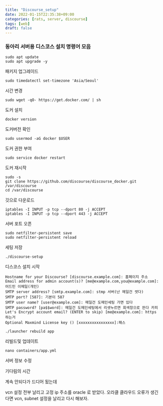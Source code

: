 ```yaml
---
title: "Discourse_setup"
date: 2022-01-15T22:35:38+09:00
categories: [rats, server, discourse]
tags: [web]
draft: false
---
```


### 동아리 서버용 디스코스 설치 명령어 모음

```
sudo apt update
sudo apt upgrade -y
```

패키지 업그레이드

```
sudo timedatectl set-timezone 'Asia/Seoul'
```
시간 변경

```
sudo wget -qO- https://get.docker.com/ | sh
```
도커 설치

```
docker version
```

도커버전 확인

```
sudo usermod -aG docker $USER
```

도커 권한 부여

```
sudo service docker restart
```
도커 재시작

```
sudo -s
git clone https://github.com/discourse/discourse_docker.git /var/discourse
cd /var/discourse
```
깃으로 다운로드

```
iptables -I INPUT -p tcp --dport 80 -j ACCEPT
iptables -I INPUT -p tcp --dport 443 -j ACCEPT
```
서버 포트 오픈

```
sudo netfilter-persistent save
sudo netfilter-persistent reload
```

세팅 저장

```
./discourse-setup
```

디스코스 설치 시작


```
Hostname for your Discourse? [discourse.example.com]: 홈페이지 주소
Email address for admin account(s)? [me@example.com,you@example.com]: 어드민 이메일(개인)
SMTP server address? [smtp.example.com]: stmp 서버(난 메일건 썻다)
SMTP port? [587]: 기본이 587
SMTP user name? [user@example.com]: 메일건 도메인세팅 가면 있다
SMTP password? [pa$$word]: 메일건 도메인세팅에서 리셋누르면 회색창으로 뜬다 카피
Let's Encrypt account email? (ENTER to skip) [me@example.com]: https 하는거
Optional Maxmind License key () [xxxxxxxxxxxxxxxx]:패스
```

```
./launcher rebuild app
```

리빌드및 업데이트

```
nano containers/app.yml
```

서버 정보 수정

기다림의 시간


계속 안되다가 드디어 됬는데

vcn 설정 전부 날리고 고정 ip 주소를 oracle 로 받았다. 오라클 클라우드 오류가 생긴다면 vcn, subnet 설정을 날리고 다시 해보자.